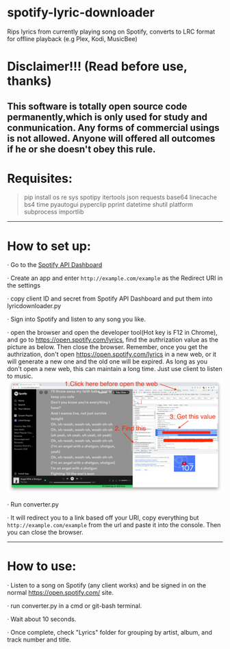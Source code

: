 # **spotify-lyric-downloader**
Rips lyrics from currently playing song on Spotify, converts to LRC format for offline playback (e.g Plex, Kodi, MusicBee)
# Disclaimer!!! (Read before use, thanks)  
This software is totally open source code permanently,which is only used for study and conmunication. Any forms of commercial usings is not allowed. Anyone will offered all outcomes if he or she doesn't obey this rule.   
---------------------------------------------------------------------
# Requisites:

> pip install os re sys spotipy itertools json requests base64 linecache bs4 time pyautogui pyperclip pprint datetime shutil platform subprocess importlib

---------------------------------------------------------------------
# How to set up:

· Go to the [Spotify API Dashboard](https://developer.spotify.com/dashboard/applications)

· Create an app and enter ```http://example.com/example``` as the Redirect URI in the settings

· copy client ID and secret from Spotify API Dashboard and put them into lyricdownloader.py

· Sign into Spotify and listen to any song you like.

· open the browser and open the developer tool(Hot key is F12 in Chrome), and go to https://open.spotify.com/lyrics, find the authrization value as the picture as below. Then close the browser. Remember, once you get the authrization, don't open https://open.spotify.com/lyrics in a new web, or it will generate a new one and the old one will be expired. As long as you don't open a new web, this can maintain a long time. Just use client to listen to music.
![Image load fail](./picture/get_authrization.png)

· Run converter.py

· It will redirect you to a link based off your URI, copy everything but ```http://example.com/example``` from the url and paste it into the console. Then you can close the browser.

  
---------------------------------------------------------------------

# How to use:

· Listen to a song on Spotify (any client works) and be signed in on the normal https://open.spotify.com/ site.

· run converter.py in a cmd or git-bash terminal.

· Wait about 10 seconds.

· Once complete, check "Lyrics" folder for grouping by artist, album, and track number and title.
